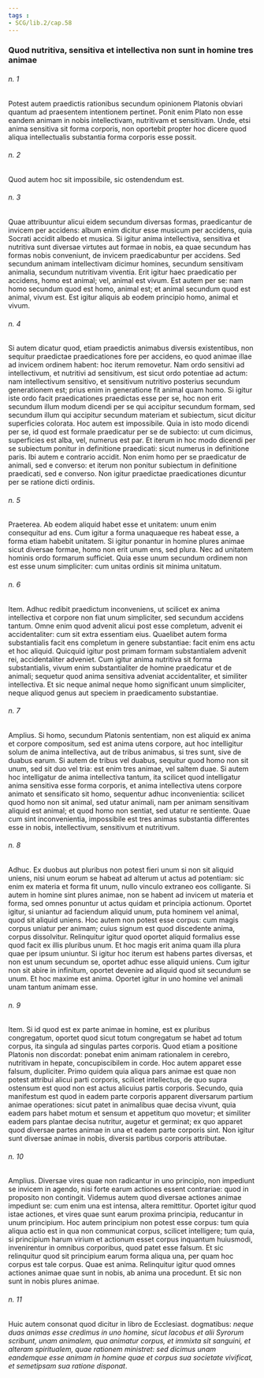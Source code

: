 ```yaml
---
tags : 
- SCG/lib.2/cap.58
---
```


### Quod nutritiva, sensitiva et intellectiva non sunt in homine tres animae

###### n. 1
Potest autem praedictis rationibus secundum opinionem Platonis obviari quantum ad praesentem intentionem pertinet. Ponit enim Plato non esse eandem animam in nobis intellectivam, nutritivam et sensitivam. Unde, etsi anima sensitiva sit forma corporis, non oportebit propter hoc dicere quod aliqua intellectualis substantia forma corporis esse possit.

###### n. 2
Quod autem hoc sit impossibile, sic ostendendum est.

###### n. 3
Quae attribuuntur alicui eidem secundum diversas formas, praedicantur de invicem per accidens: album enim dicitur esse musicum per accidens, quia Socrati accidit albedo et musica. Si igitur anima intellectiva, sensitiva et nutritiva sunt diversae virtutes aut formae in nobis, ea quae secundum has formas nobis conveniunt, de invicem praedicabuntur per accidens. Sed secundum animam intellectivam dicimur homines, secundum sensitivam animalia, secundum nutritivam viventia. Erit igitur haec praedicatio per accidens, homo est animal; vel, animal est vivum. Est autem per se: nam homo secundum quod est homo, animal est; et animal secundum quod est animal, vivum est. Est igitur aliquis ab eodem principio homo, animal et vivum.

###### n. 4
Si autem dicatur quod, etiam praedictis animabus diversis existentibus, non sequitur praedictae praedicationes fore per accidens, eo quod animae illae ad invicem ordinem habent: hoc iterum removetur. Nam ordo sensitivi ad intellectivum, et nutritivi ad sensitivum, est sicut ordo potentiae ad actum: nam intellectivum sensitivo, et sensitivum nutritivo posterius secundum generationem est; prius enim in generatione fit animal quam homo. Si igitur iste ordo facit praedicationes praedictas esse per se, hoc non erit secundum illum modum dicendi per se qui accipitur secundum formam, sed secundum illum qui accipitur secundum materiam et subiectum, sicut dicitur superficies colorata. Hoc autem est impossibile. Quia in isto modo dicendi per se, id quod est formale praedicatur per se de subiecto: ut cum dicimus, superficies est alba, vel, numerus est par. Et iterum in hoc modo dicendi per se subiectum ponitur in definitione praedicati: sicut numerus in definitione paris. Ibi autem e contrario accidit. Non enim homo per se praedicatur de animali, sed e converso: et iterum non ponitur subiectum in definitione praedicati, sed e converso. Non igitur praedictae praedicationes dicuntur per se ratione dicti ordinis.

###### n. 5
Praeterea. Ab eodem aliquid habet esse et unitatem: unum enim consequitur ad ens. Cum igitur a forma unaquaeque res habeat esse, a forma etiam habebit unitatem. Si igitur ponantur in homine plures animae sicut diversae formae, homo non erit unum ens, sed plura. Nec ad unitatem hominis ordo formarum sufficiet. Quia esse unum secundum ordinem non est esse unum simpliciter: cum unitas ordinis sit minima unitatum.

###### n. 6
Item. Adhuc redibit praedictum inconveniens, ut scilicet ex anima intellectiva et corpore non fiat unum simpliciter, sed secundum accidens tantum. Omne enim quod advenit alicui post esse completum, advenit ei accidentaliter: cum sit extra essentiam eius. Quaelibet autem forma substantialis facit ens completum in genere substantiae: facit enim ens actu et hoc aliquid. Quicquid igitur post primam formam substantialem advenit rei, accidentaliter adveniet. Cum igitur anima nutritiva sit forma substantialis, vivum enim substantialiter de homine praedicatur et de animali; sequetur quod anima sensitiva adveniat accidentaliter, et similiter intellectiva. Et sic neque animal neque homo significant unum simpliciter, neque aliquod genus aut speciem in praedicamento substantiae.

###### n. 7
Amplius. Si homo, secundum Platonis sententiam, non est aliquid ex anima et corpore compositum, sed est anima utens corpore, aut hoc intelligitur solum de anima intellectiva, aut de tribus animabus, si tres sunt, sive de duabus earum. Si autem de tribus vel duabus, sequitur quod homo non sit unum, sed sit duo vel tria: est enim tres animae, vel saltem duae. Si autem hoc intelligatur de anima intellectiva tantum, ita scilicet quod intelligatur anima sensitiva esse forma corporis, et anima intellectiva utens corpore animato et sensificato sit homo, sequentur adhuc inconvenientia: scilicet quod homo non sit animal, sed utatur animali, nam per animam sensitivam aliquid est animal; et quod homo non sentiat, sed utatur re sentiente. Quae cum sint inconvenientia, impossibile est tres animas substantia differentes esse in nobis, intellectivum, sensitivum et nutritivum.

###### n. 8
Adhuc. Ex duobus aut pluribus non potest fieri unum si non sit aliquid uniens, nisi unum eorum se habeat ad alterum ut actus ad potentiam: sic enim ex materia et forma fit unum, nullo vinculo extraneo eos colligante. Si autem in homine sint plures animae, non se habent ad invicem ut materia et forma, sed omnes ponuntur ut actus quidam et principia actionum. Oportet igitur, si uniantur ad faciendum aliquid unum, puta hominem vel animal, quod sit aliquid uniens. Hoc autem non potest esse corpus: cum magis corpus uniatur per animam; cuius signum est quod discedente anima, corpus dissolvitur. Relinquitur igitur quod oportet aliquid formalius esse quod facit ex illis pluribus unum. Et hoc magis erit anima quam illa plura quae per ipsum uniuntur. Si igitur hoc iterum est habens partes diversas, et non est unum secundum se, oportet adhuc esse aliquid uniens. Cum igitur non sit abire in infinitum, oportet devenire ad aliquid quod sit secundum se unum. Et hoc maxime est anima. Oportet igitur in uno homine vel animali unam tantum animam esse.

###### n. 9
Item. Si id quod est ex parte animae in homine, est ex pluribus congregatum, oportet quod sicut totum congregatum se habet ad totum corpus, ita singula ad singulas partes corporis. Quod etiam a positione Platonis non discordat: ponebat enim animam rationalem in cerebro, nutritivam in hepate, concupiscibilem in corde. Hoc autem apparet esse falsum, dupliciter. Primo quidem quia aliqua pars animae est quae non potest attribui alicui parti corporis, scilicet intellectus, de quo supra ostensum est quod non est actus alicuius partis corporis. Secundo, quia manifestum est quod in eadem parte corporis apparent diversarum partium animae operationes: sicut patet in animalibus quae decisa vivunt, quia eadem pars habet motum et sensum et appetitum quo movetur; et similiter eadem pars plantae decisa nutritur, augetur et germinat; ex quo apparet quod diversae partes animae in una et eadem parte corporis sint. Non igitur sunt diversae animae in nobis, diversis partibus corporis attributae.

###### n. 10
Amplius. Diversae vires quae non radicantur in uno principio, non impediunt se invicem in agendo, nisi forte earum actiones essent contrariae: quod in proposito non contingit. Videmus autem quod diversae actiones animae impediunt se: cum enim una est intensa, altera remittitur. Oportet igitur quod istae actiones, et vires quae sunt earum proxima principia, reducantur in unum principium. Hoc autem principium non potest esse corpus: tum quia aliqua actio est in qua non communicat corpus, scilicet intelligere; tum quia, si principium harum virium et actionum esset corpus inquantum huiusmodi, invenirentur in omnibus corporibus, quod patet esse falsum. Et sic relinquitur quod sit principium earum forma aliqua una, per quam hoc corpus est tale corpus. Quae est anima. Relinquitur igitur quod omnes actiones animae quae sunt in nobis, ab anima una procedunt. Et sic non sunt in nobis plures animae.

###### n. 11
Huic autem consonat quod dicitur in libro de Ecclesiast. dogmatibus: *neque duas animas esse credimus in uno homine, sicut Iacobus et alii Syrorum scribunt, unam animalem, qua animatur corpus, et immixta sit sanguini, et alteram spiritualem, quae rationem ministret: sed dicimus unam eandemque esse animam in homine quae et corpus sua societate vivificat, et semetipsam sua ratione disponat*.

